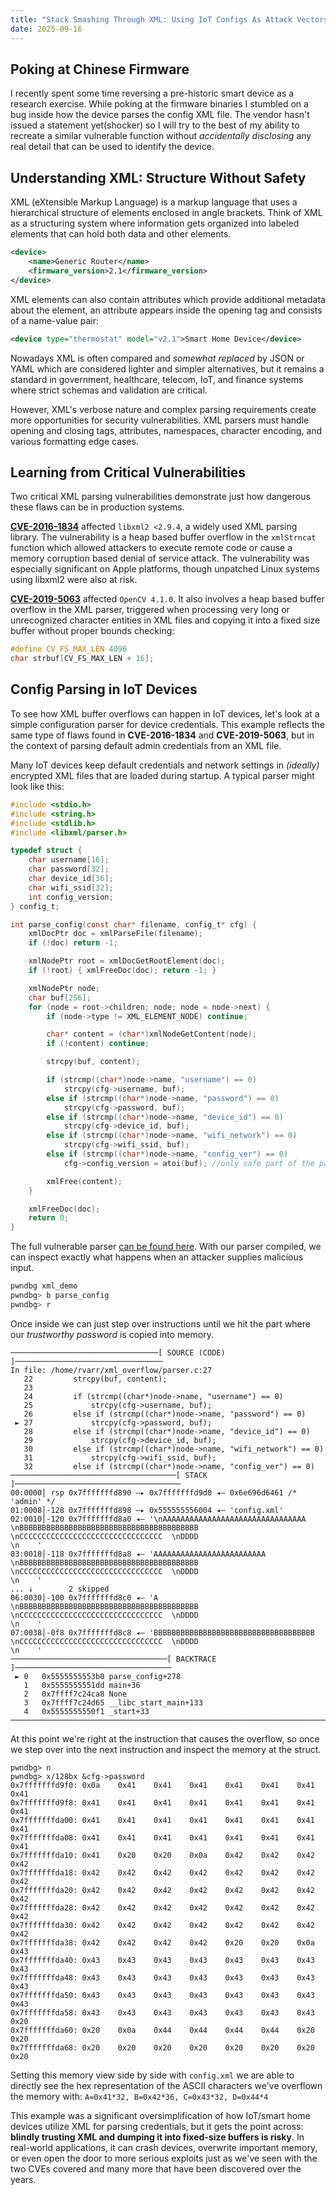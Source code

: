 ```yaml
---
title: "Stack Smashing Through XML: Using IoT Configs As Attack Vectors"
date: 2025-09-16
---
```

## Poking at Chinese Firmware
I recently spent some time reversing a pre-historic smart device as a research exercise. While poking at the firmware binaries I stumbled on a bug inside how the device parses the config XML file.
The vendor hasn't issued a statement yet(shocker) so I will try to the best of my ability to recreate a similar vulnerable function without *accidentally disclosing* any real detail that can be used to identify the device.

## Understanding XML: Structure Without Safety

XML (eXtensible Markup Language) is a markup language that uses a hierarchical structure of elements enclosed in angle brackets.
Think of XML as a structuring system where information gets organized into labeled elements that can hold both data and other elements.

```xml
<device>
	<name>Generic Router</name>
	<firmware_version>2.1</firmware_version>
</device>
```
XML elements can also contain attributes which provide additional metadata about the element, an attribute appears inside the opening tag and consists of a name-value pair:

```xml
<device type="thermostat" model="v2.1">Smart Home Device</device>
```

Nowadays XML is often compared and *somewhat replaced* by JSON or YAML which are considered lighter and simpler alternatives, but it remains a standard in government, healthcare, telecom, IoT, and finance systems where strict schemas and validation are critical.

However, XML's verbose nature and complex parsing requirements create more opportunities for security vulnerabilities. XML parsers must handle opening and closing tags, attributes, namespaces, character encoding, and various formatting edge cases.

## Learning from Critical Vulnerabilities

Two critical XML parsing vulnerabilities demonstrate just how dangerous these flaws can be in production systems.

[**CVE-2016-1834**](https://nvd.nist.gov/vuln/detail/cve-2016-1834) affected `libxml2 <2.9.4`, a widely used XML parsing library. The vulnerability is a heap based buffer overflow in the `xmlStrncat` function which allowed attackers to execute remote code or cause a memory corruption based denial of service attack. The vulnerability was especially significant on Apple platforms, though unpatched Linux systems using libxml2 were also at risk.

[**CVE-2019-5063**](https://nvd.nist.gov/vuln/detail/CVE-2019-5063) affected `OpenCV 4.1.0`. It also involves a heap based buffer overflow in the XML parser, triggered when processing very long or unrecognized character entities in XML files and copying it into a fixed size buffer without proper bounds checking:
```c
#define CV_FS_MAX_LEN 4096
char strbuf[CV_FS_MAX_LEN + 16];
```

## Config Parsing in IoT Devices
To see how XML buffer overflows can happen in IoT devices, let's look at a simple configuration parser for device credentials. This example reflects the same type of flaws found in **CVE-2016-1834** and **CVE-2019-5063**, but in the context of parsing default admin credentials from an XML file.

Many IoT devices keep default credentials and network settings in *(ideally)* encrypted XML files that are loaded during startup. A typical parser might look like this:

```c
#include <stdio.h>
#include <string.h>
#include <stdlib.h>
#include <libxml/parser.h>

typedef struct {
    char username[16];
    char password[32];
    char device_id[36];
    char wifi_ssid[32];
    int config_version;
} config_t;

int parse_config(const char* filename, config_t* cfg) {
    xmlDocPtr doc = xmlParseFile(filename);
    if (!doc) return -1;

    xmlNodePtr root = xmlDocGetRootElement(doc);
    if (!root) { xmlFreeDoc(doc); return -1; }

    xmlNodePtr node;
    char buf[256];
    for (node = root->children; node; node = node->next) {
        if (node->type != XML_ELEMENT_NODE) continue;

        char* content = (char*)xmlNodeGetContent(node);
        if (!content) continue;

        strcpy(buf, content);

        if (strcmp((char*)node->name, "username") == 0)
            strcpy(cfg->username, buf);
        else if (strcmp((char*)node->name, "password") == 0)
            strcpy(cfg->password, buf);
        else if (strcmp((char*)node->name, "device_id") == 0)
            strcpy(cfg->device_id, buf);
        else if (strcmp((char*)node->name, "wifi_network") == 0)
            strcpy(cfg->wifi_ssid, buf);
        else if (strcmp((char*)node->name, "config_ver") == 0)
            cfg->config_version = atoi(buf); //only safe part of the parser

        xmlFree(content);
    }

    xmlFreeDoc(doc);
    return 0;
}
```

The full vulnerable parser [can be found here](https://github.com/ran-var/xml_overflow).
With our parser compiled, we can inspect exactly what happens when an attacker supplies malicious input.
```sh
pwndbg xml_demo
pwndbg> b parse_config
pwndbg> r
```

Once inside we can just step over instructions until we hit the part where our *trustworthy password* is copied into memory.

```
─────────────────────────────────[ SOURCE (CODE) ]─────────────────────────────────
In file: /home/rvarr/xml_overflow/parser.c:27
   22         strcpy(buf, content);
   23 
   24         if (strcmp((char*)node->name, "username") == 0)
   25             strcpy(cfg->username, buf);
   26         else if (strcmp((char*)node->name, "password") == 0)
 ► 27             strcpy(cfg->password, buf);
   28         else if (strcmp((char*)node->name, "device_id") == 0)
   29             strcpy(cfg->device_id, buf);
   30         else if (strcmp((char*)node->name, "wifi_network") == 0)
   31             strcpy(cfg->wifi_ssid, buf);
   32         else if (strcmp((char*)node->name, "config_ver") == 0)
─────────────────────────────────────[ STACK ]─────────────────────────────────────
00:0000│ rsp 0x7fffffffd890 —▸ 0x7fffffffd9d0 ◂— 0x6e696d6461 /* 'admin' */
01:0008│-128 0x7fffffffd898 —▸ 0x555555556004 ◂— 'config.xml'
02:0010│-120 0x7fffffffd8a0 ◂— '\nAAAAAAAAAAAAAAAAAAAAAAAAAAAAAAAA  \nBBBBBBBBBBBBBBBBBBBBBBBBBBBBBBBBBBBBBBBB  \nCCCCCCCCCCCCCCCCCCCCCCCCCCCCCCCC  \nDDDD                              \n    '
03:0018│-118 0x7fffffffd8a8 ◂— 'AAAAAAAAAAAAAAAAAAAAAAAAA  \nBBBBBBBBBBBBBBBBBBBBBBBBBBBBBBBBBBBBBBBB  \nCCCCCCCCCCCCCCCCCCCCCCCCCCCCCCCC  \nDDDD                              \n    '
... ↓        2 skipped
06:0030│-100 0x7fffffffd8c0 ◂— 'A  \nBBBBBBBBBBBBBBBBBBBBBBBBBBBBBBBBBBBBBBBB  \nCCCCCCCCCCCCCCCCCCCCCCCCCCCCCCCC  \nDDDD                              \n    '
07:0038│-0f8 0x7fffffffd8c8 ◂— 'BBBBBBBBBBBBBBBBBBBBBBBBBBBBBBBBBBBB  \nCCCCCCCCCCCCCCCCCCCCCCCCCCCCCCCC  \nDDDD                              \n    '
───────────────────────────────────[ BACKTRACE ]───────────────────────────────────
 ► 0   0x5555555553b0 parse_config+278
   1   0x5555555551dd main+36
   2   0x7ffff7c24ca8 None
   3   0x7ffff7c24d65 __libc_start_main+133
   4   0x5555555550f1 _start+33
───────────────────────────────────────────────────────────────────────────────────
```

At this point we're right at the instruction that causes the overflow, so once we step over into the next instruction and inspect the memory at the struct.

```
pwndbg> n
pwndbg> x/128bx &cfg->password
0x7fffffffd9f0:	0x0a	0x41	0x41	0x41	0x41	0x41	0x41	0x41
0x7fffffffd9f8:	0x41	0x41	0x41	0x41	0x41	0x41	0x41	0x41
0x7fffffffda00:	0x41	0x41	0x41	0x41	0x41	0x41	0x41	0x41
0x7fffffffda08:	0x41	0x41	0x41	0x41	0x41	0x41	0x41	0x41
0x7fffffffda10:	0x41	0x20	0x20	0x0a	0x42	0x42	0x42	0x42
0x7fffffffda18:	0x42	0x42	0x42	0x42	0x42	0x42	0x42	0x42
0x7fffffffda20:	0x42	0x42	0x42	0x42	0x42	0x42	0x42	0x42
0x7fffffffda28:	0x42	0x42	0x42	0x42	0x42	0x42	0x42	0x42
0x7fffffffda30:	0x42	0x42	0x42	0x42	0x42	0x42	0x42	0x42
0x7fffffffda38:	0x42	0x42	0x42	0x42	0x20	0x20	0x0a	0x43
0x7fffffffda40:	0x43	0x43	0x43	0x43	0x43	0x43	0x43	0x43
0x7fffffffda48:	0x43	0x43	0x43	0x43	0x43	0x43	0x43	0x43
0x7fffffffda50:	0x43	0x43	0x43	0x43	0x43	0x43	0x43	0x43
0x7fffffffda58:	0x43	0x43	0x43	0x43	0x43	0x43	0x43	0x20
0x7fffffffda60:	0x20	0x0a	0x44	0x44	0x44	0x44	0x20	0x20
0x7fffffffda68:	0x20	0x20	0x20	0x20	0x20	0x20	0x20	0x20
```

Setting this memory view side by side with `config.xml` we are able to directly see the hex representation of the ASCII characters we've overflown the memory with:
`A=0x41*32, B=0x42*36, C=0x43*32, D=0x44*4 `

This example was a significant oversimplification of how IoT/smart home devices utilize XML for parsing credentials, but it gets the point across: **blindly trusting XML and dumping it into fixed-size buffers is risky**. 
In real-world applications, it can crash devices, overwrite important memory, or even open the door to more serious exploits just as we've seen with the two CVEs covered and many more that have been discovered over the years.
